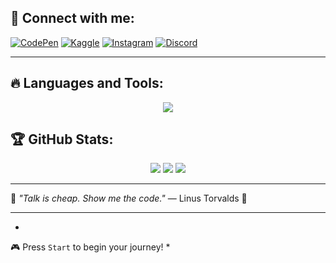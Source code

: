 ## 📡 Connect with me:

[![CodePen](https://img.shields.io/badge/-CodePen-252A34?style=flat&logo=codepen&logoColor=white)](https://codepen.io/EvAn_Studio)
[![Kaggle](https://img.shields.io/badge/-Kaggle-20BEFF?style=flat&logo=kaggle&logoColor=white)](https://www.kaggle.com/demirq)
[![Instagram](https://img.shields.io/badge/-Instagram-E4405F?style=flat&logo=instagram&logoColor=white)](https://www.instagram.com/yazilimkiraathanesi/)
[![Discord](https://img.shields.io/badge/-Discord-7289DA?style=flat&logo=discord&logoColor=white)](https://discord.gg/dark_evan)

---

## 🔥 Languages and Tools:

<p align="center">
    <img src="https://skillicons.dev/icons?i=java,javascript,react,nodejs,python,sass,vuejs,cs,mongodb,sql,linux,arduino,tensorflow,opencv&theme=dark" />
</p>

## 🏆 GitHub Stats:

<p align="center">
    <img src="https://github-readme-stats.vercel.app/api?username=NuhDemir&show_icons=true&theme=radical"/>
    <img src="https://github-readme-streak-stats.herokuapp.com/?user=NuhDemir&theme=radical"/>
    <img src="https://github-readme-stats.vercel.app/api/top-langs/?username=NuhDemir&layout=compact&theme=radical"/>
</p>

---

🔸 _"Talk is cheap. Show me the code."_ — Linus Torvalds 🔸

---

*
🎮 Press `Start` to begin your journey!
*
